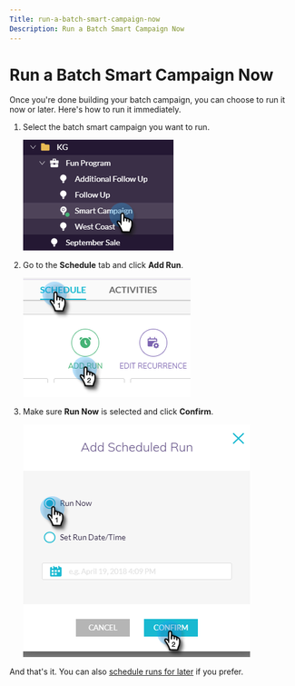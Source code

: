 ```yaml
---
Title: run-a-batch-smart-campaign-now
Description: Run a Batch Smart Campaign Now
---
```


# Run a Batch Smart Campaign Now

Once you're done building your batch campaign, you can choose to run it now or later. Here's how to run it immediately.

1. Select the batch smart campaign you want to run.

   ![Image One](/help/sky/assets/smart-campaigns/run-a-batch-smart-campaign-now/run-a-batch-smart-campaign-now-1.png)

1. Go to the **Schedule** tab and click **Add Run**.

   ![Image Two](/help/sky/assets/smart-campaigns/run-a-batch-smart-campaign-now/run-a-batch-smart-campaign-now-2.png)

1. Make sure **Run Now** is selected and click **Confirm**.

   ![Image Three](/help/sky/assets/smart-campaigns/run-a-batch-smart-campaign-now/run-a-batch-smart-campaign-now-3.png)

And that's it. You can also [schedule runs for later](https://docs.marketo.com/display/DOCS/Schedule+a+Batch+Smart+Campaign+to+Run+Later) if you prefer.
